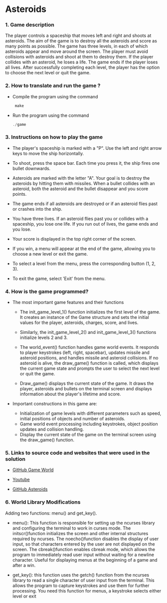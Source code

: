 # Asteroids
### 1. Game description

The player controls a spaceship that moves left and right and shoots at asteroids. The aim of the game is to destroy all the asteroids and score as many points as possible. The game has three levels, in each of which asteroids appear and move around the screen. The player must avoid collisions with asteroids and shoot at them to destroy them. If the player collides with an asteroid, he loses a life. The game ends if the player loses all lives. After successfully completing each level, the player has the option to choose the next level or quit the game.

### 2. How to translate and run the game ?

- Compile the program using the command
    
    ````c
     make
    ````
- Run the program using the command
    
    ````c
    ./game
    ````

### 3. Instructions on how to play the game

- The player's spaceship is marked with a "P". Use the left and right arrow keys to move the ship horizontally.

- To shoot, press the space bar. Each time you press it, the ship fires one bullet downwards.

- Asteroids are marked with the letter "A". Your goal is to destroy the asteroids by hitting them with missiles. When a bullet collides with an asteroid, both the asteroid and the bullet disappear and you score points.

- The game ends if all asteroids are destroyed or if an asteroid flies past or crashes into the ship.

- You have three lives. If an asteroid flies past you or collides with a spaceship, you lose one life. If you run out of lives, the game ends and you lose.

- Your score is displayed in the top right corner of the screen.

- If you win, a menu will appear at the end of the game, allowing you to choose a new level or exit the game.

- To select a level from the menu, press the corresponding button (1, 2, 3).

- To exit the game, select 'Exit' from the menu.

### 4. How is the game programmed?

- The most important game features and their functions

    * The init_game_level_1() function initializes the first level of the game. It creates an instance of the Game structure and sets the initial values for the player, asteroids, charges, score, and lives.

    * Similarly, the init_game_level_2() and init_game_level_3() functions initialize levels 2 and 3.

    * The world_event() function handles game world events. It responds to player keystrokes (left, right, spacebar), updates missile and asteroid positions, and handles missile and asteroid collisions. If no asteroid is alive, the draw_game() function is called, which displays the current game state and prompts the user to select the next level or quit the game.

    * Draw_game() displays the current state of the game. It draws the player, asteroids and bullets on the terminal screen and displays information about the player's lifetime and score.

- Important constructions in this game are:
    * Initialization of game levels with different parameters such as speed, initial positions of objects and number of asteroids.
    * Game world event processing including keystrokes, object position updates and collision handling.
    * Display the current state of the game on the terminal screen using the draw_game() function.

### 5. Links to source code and websites that were used in the solution

-   [GitHub Game World](https://github.com/hladek/world)
   
-   [Youtube](https://www.youtube.com/watch?v=V5qB6KVe8pY)

-   [GitHub Asteroids](https://github.com/maslovsa/asteroids/tree/master/Classes)

### 6. World Library Modifications

Adding two functions: menu() and get_key().

- menu(): This function is responsible for setting up the ncurses library and configuring the terminal to work in curses mode. The initscr()function initializes the screen and other internal structures required by ncurses. The noecho()function disables the display of user input, so that characters entered by the user are not displayed on the screen. The cbreak()function enables cbreak mode, which allows the program to immediately read user input without waiting for a newline character.
Useful for displaying menus at the beginning of a game and after a win.

- get_key(): this function uses the getch() function from the ncurses library to read a single character of user input from the terminal. This allows the program to capture keystrokes and use them for further processing. You need this function for menus, a keystroke selects either level or exit
